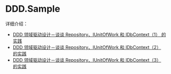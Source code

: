 # DDD.Sample

详细介绍：

* [DDD 领域驱动设计－谈谈 Repository、IUnitOfWork 和 IDbContext（1） 的实践](http://www.cnblogs.com/xishuai/p/ddd-repository-iunitofwork-and-idbcontext.html)
* [DDD 领域驱动设计－谈谈 Repository、IUnitOfWork 和 IDbContext（2） 的实践](http://www.cnblogs.com/xishuai/p/ddd-repository-iunitofwork-and-idbcontext-part-2.html)
* [DDD 领域驱动设计－谈谈 Repository、IUnitOfWork 和 IDbContext（3） 的实践](http://www.cnblogs.com/xishuai/p/ddd-repository-iunitofwork-and-idbcontext-part-3.html)
